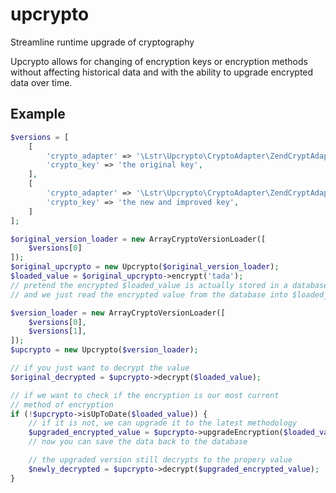 # upcrypto

Streamline runtime upgrade of cryptography

Upcrypto allows for changing of encryption keys or encryption methods without
affecting historical data and with the ability to upgrade encrypted data over
time.

## Example

```php
$versions = [
    [
        'crypto_adapter' => '\Lstr\Upcrypto\CryptoAdapter\ZendCryptAdapter',
        'crypto_key' => 'the original key',
    ],
    [
        'crypto_adapter' => '\Lstr\Upcrypto\CryptoAdapter\ZendCryptAdapter',
        'crypto_key' => 'the new and improved key',
    ]
];

$original_version_loader = new ArrayCryptoVersionLoader([
    $versions[0]
]);
$original_upcrypto = new Upcrypto($original_version_loader);
$loaded_value = $original_upcrypto->encrypt('tada');
// pretend the encrypted $loaded_value is actually stored in a database
// and we just read the encrypted value from the database into $loaded_value

$version_loader = new ArrayCryptoVersionLoader([
    $versions[0],
    $versions[1],
]);
$upcrypto = new Upcrypto($version_loader);

// if you just want to decrypt the value
$original_decrypted = $upcrypto->decrypt($loaded_value);

// if we want to check if the encryption is our most current
// method of encryption
if (!$upcrypto->isUpToDate($loaded_value)) {
    // if it is not, we can upgrade it to the latest methodology
    $upgraded_encrypted_value = $upcrypto->upgradeEncryption($loaded_value);
    // now you can save the data back to the database

    // the upgraded version still decrypts to the propery value
    $newly_decrypted = $upcrypto->decrypt($upgraded_encrypted_value);
}
```
